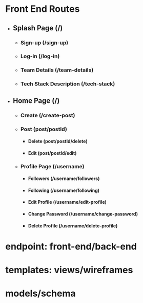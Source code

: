 # Front End Routes
- ## Splash Page (/)
  - ### Sign-up (/sign-up)
  - ### Log-in (/log-in)
  - ### Team Details (/team-details)
  - ### Tech Stack Description (/tech-stack)

- ## Home Page (/)
  - ### Create (/create-post)
  - ### Post (post/postId)
    - #### Delete (post/postId/delete)
    - #### Edit (post/postId/edit)
  - ### Profile Page (/username)
    - #### Followers (/username/followers)
    - #### Following (/username/following)
    - #### Edit Profile (/username/edit-profile)
    - #### Change Password (/username/change-password)
    - #### Delete Profile (/username/delete-profile)

# endpoint: front-end/back-end
# templates: views/wireframes
# models/schema